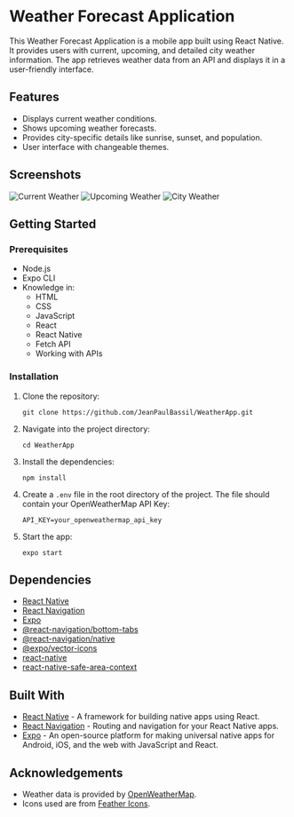 # Weather Forecast Application

This Weather Forecast Application is a mobile app built using React Native. It provides users with current, upcoming, and detailed city weather information. The app retrieves weather data from an API and displays it in a user-friendly interface. 

## Features

* Displays current weather conditions.
* Shows upcoming weather forecasts.
* Provides city-specific details like sunrise, sunset, and population.
* User interface with changeable themes.

## Screenshots

![Current Weather](./screenshots/currentWeather.jpg)
![Upcoming Weather](./screenshots/upcomingWeather.jpg)
![City Weather](./screenshots/cityWeather.jpg)

## Getting Started

### Prerequisites

* Node.js
* Expo CLI
* Knowledge in:
  * HTML
  * CSS
  * JavaScript
  * React
  * React Native
  * Fetch API
  * Working with APIs

### Installation

1. Clone the repository:
    ```
    git clone https://github.com/JeanPaulBassil/WeatherApp.git
    ```

2. Navigate into the project directory:
    ```
    cd WeatherApp
    ```

3. Install the dependencies:
    ```
    npm install
    ```

4. Create a `.env` file in the root directory of the project. The file should contain your OpenWeatherMap API Key:
    ```
    API_KEY=your_openweathermap_api_key
    ```
   
5. Start the app:
    ```
    expo start
    ```

## Dependencies

* [React Native](https://reactnative.dev/)
* [React Navigation](https://reactnavigation.org/)
* [Expo](https://expo.dev/)
* [@react-navigation/bottom-tabs](https://www.npmjs.com/package/@react-navigation/bottom-tabs)
* [@react-navigation/native](https://www.npmjs.com/package/@react-navigation/native)
* [@expo/vector-icons](https://docs.expo.io/guides/icons/)
* [react-native](https://www.npmjs.com/package/react-native)
* [react-native-safe-area-context](https://www.npmjs.com/package/react-native-safe-area-context)

## Built With

* [React Native](https://reactnative.dev/) - A framework for building native apps using React.
* [React Navigation](https://reactnavigation.org/) - Routing and navigation for your React Native apps.
* [Expo](https://expo.dev/) - An open-source platform for making universal native apps for Android, iOS, and the web with JavaScript and React.

## Acknowledgements

* Weather data is provided by [OpenWeatherMap](https://openweathermap.org/).
* Icons used are from [Feather Icons](https://feathericons.com/).